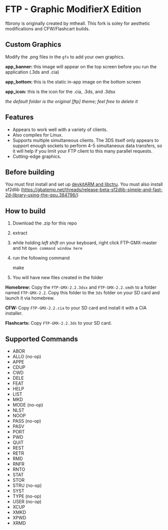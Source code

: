 FTP - Graphic ModifierX Edition
=======

ftbrony is originally created by mtheall. This fork is soley for aesthetic modifications and CFW/Flashcart builds.

Custom Graphics
---------------
Modify the .png files in the `gfx` to add your own graphics.

**app_banner:** 
this image will appear on the top screen before you run the application (.3ds and .cia)

**app_bottom:** 
this is the static in-app image on the bottom screen

**app_icon:** 
this is the icon for the .cia, .3ds, and .3dsx

*the default folder is the original [ftp] theme; feel free to delete it*

Features
--------
- Appears to work well with a variety of clients.
- Also compiles for Linux.
- Supports multiple simultaneous clients. The 3DS itself only appears to support enough sockets to perform 4-5 simultaneous data transfers, so it will help if you limit your FTP client to this many parallel requests.
- Cutting-edge graphics.

Before building
---------------

You must first install and set up [devkitARM and libctru](http://3dbrew.org/wiki/Setting_up_Development_Environment).
You must also install sf2dlib (https://gbatemp.net/threads/release-beta-sf2dlib-simple-and-fast-2d-library-using-the-gpu.384796/)

How to build
------------
1) Download the .zip for this repo

2) extract

3) while holding *left shift* on your keyboard, right click FTP-GMX-master and hit `Open command window here`

4) run the following command

    make
    
5) You will have new files created in the folder

**Homebrew:**
Copy the `FTP-GMX-2.2.3dsx` and `FTP-GMX-2.2.smdh` to a folder named `FTP-GMX-2.2`. Copy this folder to the `3ds` folder on your SD card and launch it via homebrew.

**CFW:**
Copy `FTP-GMX-2.2.cia` to your SD card and install it with a CIA installer.

**Flashcarts:**
Copy `FTP-GMX-2.2.3ds` to your SD card.


Supported Commands
------------------

- ABOR
- ALLO (no-op)
- APPE
- CDUP
- CWD
- DELE
- FEAT
- HELP
- LIST
- MKD
- MODE (no-op)
- NLST
- NOOP
- PASS (no-op)
- PASV
- PORT
- PWD
- QUIT
- REST
- RETR
- RMD
- RNFR
- RNTO
- STAT
- STOR
- STRU (no-op)
- SYST
- TYPE (no-op)
- USER (no-op)
- XCUP
- XMKD
- XPWD
- XRMD
